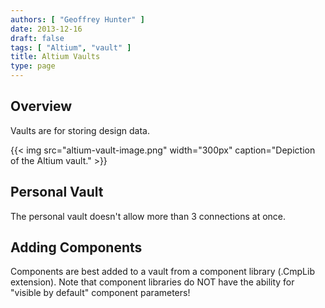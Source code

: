 ```yaml
---
authors: [ "Geoffrey Hunter" ]
date: 2013-12-16
draft: false
tags: [ "Altium", "vault" ]
title: Altium Vaults
type: page
---
```


## Overview

Vaults are for storing design data.

{{< img src="altium-vault-image.png" width="300px" caption="Depiction of the Altium vault."  >}}

## Personal Vault

The personal vault doesn't allow more than 3 connections at once.

## Adding Components

Components are best added to a vault from a component library (.CmpLib extension). Note that component libraries do NOT have the ability for "visible by default" component parameters!
